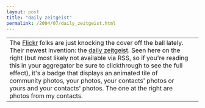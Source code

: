 ```yaml
---
layout: post
title: "daily zeitgeist"
permalink: /2004/07/daily_zeitgeist.html
---
```


<table border="0"><tr><td valign="top" align="left">The <a href="http://www.flickr.com/">Flickr</a> folks are just knocking the cover off the ball lately.  Their newest invention:  the <a href="http://flickr.com/fun/zeitgeist/">daily zeitgeist</a>.  Seen here on the right (but most likely not available via RSS, so if you're reading this in your aggregator be sure to clickthrough to see the full effect), it's a badge that displays an animated tile of community photos, your photos, your contacts' photos or yours and your contacts' photos.  The one at the right are photos from my contacts.</td><td valign="top" align="left"><script type="text/javascript">var zg_person_scope = 1;var zg_scope_nsid = '32373689668@N01';</script><script src="http://www.flickr.com/fun/zeitgeist/badge.js.gne" type="text/javascript"></script></td></tr></table>


